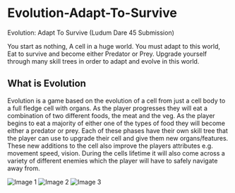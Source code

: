 # Evolution-Adapt-To-Survive
Evolution: Adapt To Survive (Ludum Dare 45 Submission)

You start as nothing, A cell in a huge world. You must adapt to this world, Eat to survive and become either Predator or Prey.
Upgrade yourself through many skill trees in order to adapt and evolve in this world.

## What is Evolution
Evolution is a game based on the evolution of a cell from just a cell body to a full fledge cell with organs. As the player progresses they will eat a combination of two different foods, the meat and the veg. As the player begins to eat a majority of either one of the types of food they will become either a predator or prey. Each of these phases have their own skill tree that the player can use to upgrade their cell and give them new organs/features. These new additions to the cell also improve the players attributes e.g. movement speed, vision. During the cells lifetime it will also come across a variety of different enemies which the player will have to safely navigate away from.

![Image 1](https://static.jam.vg/raw/81f/82/z/28d0e.png)
![Image 2](https://static.jam.vg/raw/81f/82/z/28d0f.png)
![Image 3](https://static.jam.vg/raw/81f/82/z/28d10.png)
